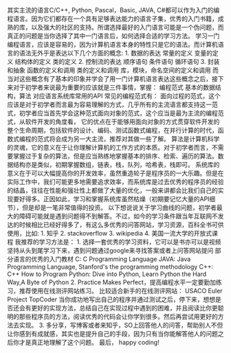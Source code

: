 其实主流的语言C/C++, Python, Pascal，Basic, JAVA, C#都可以作为入门的编程语言。因为它们都存在一个具有足够表达能力的语言子集，优秀的入门书籍，成熟的库，以及强大的社区的支持。所谓选择最好的入门语言可能是一个伪问题，而真正的问题是当你选择了其中一门语言后，如何选择合适的学习方法。     学习一门编程语言，应该是容易的，因为计算机语言本身的特性只是它的语法。而计算机语言的语法无外乎是表达以下几个方面的概念:   1. 数据的表达  常量的定义  变量的定义  结构体的定义  类的定义   2. 控制流的表达  顺序语句  条件语句  循环语句   3. 封装和抽象  函数的定义和调用  类的定义和调用  库，模块，命名空间的定义和调用   而当对这些概念有了基本的印象并学会了用一门计算机语言表达这些概念之后，接下来对于初学者来说最为重要的应该就是三件事情，掌握： 编程范式 基本的数据结构，算法 对应语言系统库常用的API  常见的编程范式有： 面向过程的范式，这个应该是对于初学者而言最为容易理解的方式，几乎所有的主流语言都支持这一范式，初学者应当首先学会这种范式面向对象的范式，这个应当是最为主流的编程范式，从软件开发的角度看， 它的优点在于能够用面向对象的方式贯穿软件开发的整个生命周期，包括软件的设计、编码、测试函数式编程，在并行计算的时代，函数式编程的范式将会成为另一大主流，推荐对其做一些了解。 算法是计算机科学的灵魂，它的意义在于让你理解计算机的工作方式的本质。对于初学者而言，不需要掌握过于复杂的算法，但是应当熟练地掌握基本的排序、检索、遍历的算法。数据结构亦是类似，初期掌握数组，链表，栈，队列，哈希表，栈即可。   系统库的意义在于可以大幅提高你的开发效率，虽然重造轮子是程序员的一大乐趣。但是在实际工作中，我们可能更多地需要追求效率，而系统库是过去优秀的程序员的经验的结晶，往往在性能和强壮性上都做了大量的优化，一般来讲都会比我们自己的实现要好得多。正因如此，学习和掌握系统库虽然枯燥（初期要记忆大量的API细节），但是却是一笔非常值得的投资。   以下想说说关于学习曲线的问题，初学者最大的障碍可能就是遇到问题得不到解答。不过，如今的学习条件跟当年互联网不发达的时候相比已经好得多了，有这么多优秀的问答网站，学习资源，百科全书可供使用，比如:  1. 知乎  2. stackoverflow  3. wikipedia  4. 美国一流大学的开放式课程   我推荐的学习方法是：  1. 选择一套优秀的学习资料，它可以是书亦可以是视频          坚持从头到尾学习下来，遇到问题通过google来寻找答案或者上问答网站提问   部分语言的优秀的入门教材  C: C Programming Language  JAVA: Java Programming Language, Stanford's the programming methodology  C++:  C++ How to Program  Python: Dive into Python, Learn Python the Hard Way,A Byte of Python  2. Practice Makes Perfect，提高编程水平一定要勤加练习，推荐使用在线测评网站练习。      比较适合新手的在线测评网站：      USACO      Euler Project      TopCoder   当你成功地写出自己的程序并通过测试之后，停下来，想想是否还会有更好的实现方法，总结自己在实现过程中遇到的困难，并且阅读比你更聪明的那些程序员的方法，阅读优秀的代码会让你学到很多。然后再尝试用更好的方法去实现。  3. 多分享，写博客或者来知乎，SO上回答他人的问答，帮助别人不但让你感到有成就感，其实也是提升自己的手段，因为只有当你能解答他人的问题之后你才是真正地理解了这个问题。   最后， happy coding!